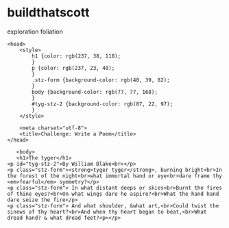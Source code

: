 # buildthatscott
exploration foliation

<!DOCTYPE HTML>

    
<html>

    <head>
        <style>
            h1 {color: rgb(237, 38, 118);
            }
            p {color: rgb(237, 23, 48);
            }
            .stz-form {background-color: rgb(40, 39, 82);
            }
            body {background-color: rgb(77, 77, 168);
            }
            #tyg-stz-2 {background-color: rgb(87, 22, 97);
            }
        </style>

        <meta charset="utf-8">
        <title>Challenge: Write a Poem</title>
    </head>
   
       <body>
       <h1>The tyger</h1>    
    <p id="tyg-stz-2">By William Blake<br></p>
    <p class="stz-form"><strong>tyger tyger</strong>, burning bright<br>In the forest of the night<br>what immortal hand or eye<br>dare frame thy <em>fearful</em> symmetry?</p>
    <p class="stz-form"> In what distant deeps or skies<br>Burnt the fires of thine eyes?<br>On what wings dare he aspire?<br>What the hand hand dare seize the fire</p>
    <p class="stz-form"> And what shoulder, &what art,<br>Could twist the sinews of thy heart?<br>And when thy heart began to beat,<br>What dread hand? & what dread feet?<p></p>
</body>
    </html>
